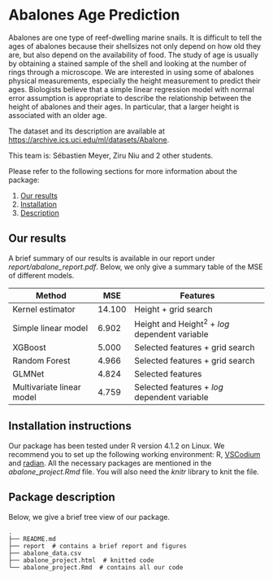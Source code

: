 # Abalones Age Prediction

Abalones are one type of reef-dwelling marine snails. It is difficult to tell the ages of abalones because their shellsizes not only depend on how old they are, but also depend on the availability of food. The study of age is usually by obtaining a stained sample of the shell and looking at the number of rings through a microscope. We are interested in using some of abalones physical measurements, especially the height measurement to predict their ages. Biologists believe that a simple linear regression model with normal error assumption is appropriate to describe the relationship between the height of abalones and their ages. In particular, that a larger height is associated with an older age.

The dataset and its description are available at https://archive.ics.uci.edu/ml/datasets/Abalone.

This team is: Sébastien Meyer, Ziru Niu and 2 other students.

Please refer to the following sections for more information about the package:

1. [Our results](#our-results)
2. [Installation](#installation-instructions)
3. [Description](#package-description)

## Our results

A brief summary of our results is available in our report under *report/abalone_report.pdf*. Below, we only give a summary table of the MSE of different models.

| Method                    | MSE    | Features                                                 |
| ------------------------- | ------ | -------------------------------------------------------- |
| Kernel estimator          | 14.100 | Height + grid search                                     |
| Simple linear model       | 6.902  | Height and Height<sup>2</sup> + *log* dependent variable |
| XGBoost                   | 5.000  | Selected features + grid search                          |
| Random Forest             | 4.966  | Selected features + grid search                          |
| GLMNet                    | 4.824  | Selected features                                        |
| Multivariate linear model | 4.759  | Selected features + *log* dependent variable             |

## Installation instructions

Our package has been tested under R version 4.1.2 on Linux. We recommend you to set up the following working environment: R, [VSCodium](https://vscodium.com/) and [radian](https://github.com/randy3k/radian). All the necessary packages are mentioned in the *abalone_project.Rmd* file. You will also need the *knitr* library to knit the file.

## Package description

Below, we give a brief tree view of our package.

    .
    ├── README.md
    ├── report  # contains a brief report and figures
    ├── abalone_data.csv
    ├── abalone_project.html  # knitted code
    └── abalone_project.Rmd  # contains all our code

